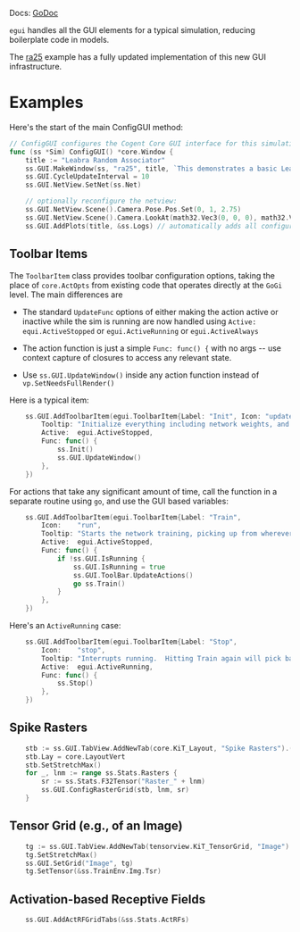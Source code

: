 Docs: [GoDoc](https://pkg.go.dev/github.com/emer/emergent/egui)

`egui` handles all the GUI elements for a typical simulation, reducing boilerplate code in models.

The [ra25](https://github.com/emer/axon/tree/master/examples/ra25) example has a fully updated implementation of this new GUI infrastructure. 

# Examples

Here's the start of the main ConfigGUI method:

```Go
// ConfigGUI configures the Cogent Core GUI interface for this simulation.
func (ss *Sim) ConfigGUI() *core.Window {
	title := "Leabra Random Associator"
	ss.GUI.MakeWindow(ss, "ra25", title, `This demonstrates a basic Leabra model. See <a href="https://github.com/emer/emergent">emergent on GitHub</a>.</p>`)
	ss.GUI.CycleUpdateInterval = 10
	ss.GUI.NetView.SetNet(ss.Net)

    // optionally reconfigure the netview:
	ss.GUI.NetView.Scene().Camera.Pose.Pos.Set(0, 1, 2.75) 
	ss.GUI.NetView.Scene().Camera.LookAt(math32.Vec3(0, 0, 0), math32.Vec3(0, 1, 0)) 
	ss.GUI.AddPlots(title, &ss.Logs) // automatically adds all configured plots
```


## Toolbar Items

The `ToolbarItem` class provides toolbar configuration options, taking the place of `core.ActOpts` from existing code that operates directly at the `GoGi` level.  The main differences are

* The standard `UpdateFunc` options of either making the action active or inactive while the sim is running are now handled using `Active: equi.ActiveStopped` or `egui.ActiveRunning` or `egui.ActiveAlways`

* The action function is just a simple `Func: func() {` with no args -- use context capture of closures to access any relevant state.

* Use `ss.GUI.UpdateWindow()` inside any action function instead of `vp.SetNeedsFullRender()`

Here is a typical item:

```Go
    ss.GUI.AddToolbarItem(egui.ToolbarItem{Label: "Init", Icon: "update",
        Tooltip: "Initialize everything including network weights, and start over.  Also applies current params.",
        Active:  egui.ActiveStopped,
        Func: func() {
            ss.Init()
            ss.GUI.UpdateWindow()
        },
    })
```

For actions that take any significant amount of time, call the function in a separate routine using `go`, and use the GUI based variables:

```Go
    ss.GUI.AddToolbarItem(egui.ToolbarItem{Label: "Train",
        Icon:    "run",
        Tooltip: "Starts the network training, picking up from wherever it may have left off.  If not stopped, training will complete the specified number of Runs through the full number of Epochs of training, with testing automatically occuring at the specified interval.",
        Active:  egui.ActiveStopped,
        Func: func() {
            if !ss.GUI.IsRunning {
                ss.GUI.IsRunning = true
                ss.GUI.ToolBar.UpdateActions()
                go ss.Train()
            }
        },
    })
```

Here's an `ActiveRunning` case:

```Go
    ss.GUI.AddToolbarItem(egui.ToolbarItem{Label: "Stop",
        Icon:    "stop",
        Tooltip: "Interrupts running.  Hitting Train again will pick back up where it left off.",
        Active:  egui.ActiveRunning,
        Func: func() {
            ss.Stop()
        },
    })
```

## Spike Rasters

```Go
	stb := ss.GUI.TabView.AddNewTab(core.KiT_Layout, "Spike Rasters").(*core.Layout)
	stb.Lay = core.LayoutVert
	stb.SetStretchMax()
	for _, lnm := range ss.Stats.Rasters {
		sr := ss.Stats.F32Tensor("Raster_" + lnm)
		ss.GUI.ConfigRasterGrid(stb, lnm, sr)
	}
```    

## Tensor Grid (e.g., of an Image)

```Go
	tg := ss.GUI.TabView.AddNewTab(tensorview.KiT_TensorGrid, "Image").(*tensorview.TensorGrid)
	tg.SetStretchMax()
	ss.GUI.SetGrid("Image", tg)
	tg.SetTensor(&ss.TrainEnv.Img.Tsr)
```

## Activation-based Receptive Fields

```Go
	ss.GUI.AddActRFGridTabs(&ss.Stats.ActRFs)
```


